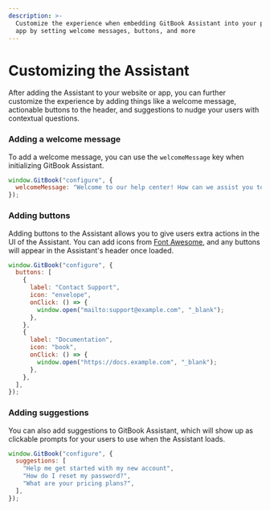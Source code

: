 ```yaml
---
description: >-
  Customize the experience when embedding GitBook Assistant into your product or
  app by setting welcome messages, buttons, and more
---
```


# Customizing the Assistant

After adding the Assistant to your website or app, you can further customize the experience by adding things like a welcome message, actionable buttons to the header, and suggestions to nudge your users with contextual questions.

### Adding a welcome message

To add a welcome message, you can use the `welcomeMessage` key when initializing GitBook Assistant.

```javascript
window.GitBook("configure", {
  welcomeMessage: "Welcome to our help center! How can we assist you today?",
});
```

### Adding buttons

Adding buttons to the Assistant allows you to give users extra actions in the UI of the Assistant. You can add icons from [Font Awesome](https://fontawesome.com/), and any buttons will appear in the Assistant's header once loaded.

```javascript
window.GitBook("configure", {
  buttons: [
    {
      label: "Contact Support",
      icon: "envelope",
      onClick: () => {
        window.open("mailto:support@example.com", "_blank");
      },
    },
    {
      label: "Documentation",
      icon: "book",
      onClick: () => {
        window.open("https://docs.example.com", "_blank");
      },
    },
  ],
});
```

### Adding suggestions

You can also add suggestions to GitBook Assistant, which will show up as clickable prompts for your users to use when the Assistant loads.

```javascript
window.GitBook("configure", {
  suggestions: [
    "Help me get started with my new account",
    "How do I reset my password?",
    "What are your pricing plans?",
  ],
});
```
